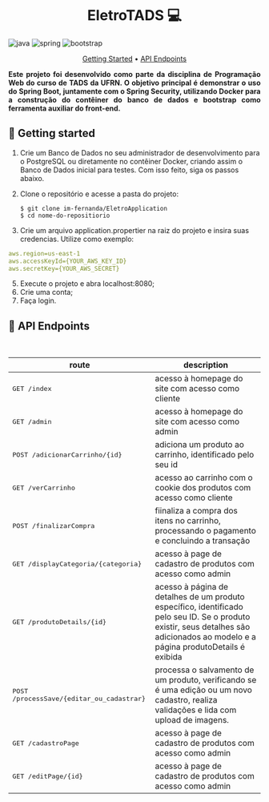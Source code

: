 [JAVA_BADGE]:https://img.shields.io/badge/java-%23ED8B00.svg?style=for-the-badge&logo=openjdk&logoColor=white
[SPRING_BADGE]: https://img.shields.io/badge/spring-%236DB33F.svg?style=for-the-badge&logo=spring&logoColor=white
[BOOTSTRAP_BADGE]: https://img.shields.io/badge/bootstrap-%236DB33F.svg?style=for-the-badge&logo=spring&logoColor=white

<h1 align="center" style="font-weight: bold;">EletroTADS 💻</h1>

![java][JAVA_BADGE]
![spring][SPRING_BADGE]
![bootstrap][BOOTSTRAP_BADGE]

<p align="center">
  <a href="#started">Getting Started</a> • 
  <a href="#routes">API Endpoints</a> 
</p>

<p align="justify">
  <b>Este projeto foi desenvolvido como parte da disciplina de Programação Web  do curso de TADS da UFRN. O objetivo principal é demonstrar o uso do Spring Boot, juntamente com o Spring Security, utilizando Docker para a construção do contêiner do banco de dados e bootstrap como ferramenta auxiliar do front-end.</b>
</p>

<h2 id="started">🚀 Getting started</h2>

1. Crie um Banco de Dados no seu administrador de desenvolvimento para o PostgreSQL ou diretamente no contêiner Docker, criando assim o Banco de Dados inicial para testes. Com isso feito, siga os passos abaixo.
2. Clone o repositório e acesse a pasta do projeto:
  
       $ git clone im-fernanda/EletroApplication
       $ cd nome-do-repositiorio

3. Crie um arquivo application.propertier na raiz do projeto e insira suas credencias. Utilize como exemplo:
  ```yaml
  aws.region=us-east-1
  aws.accessKeyId={YOUR_AWS_KEY_ID}
  aws.secretKey={YOUR_AWS_SECRET}
  ```
5. Execute o projeto e abra localhost:8080;
6. Crie uma conta;
7. Faça login.

<h2 id="routes">📍 API Endpoints</h2>
​

| route               | description                                          
|----------------------|-----------------------------------------------------
| <kbd>GET /index</kbd>     | acesso à homepage do site com acesso como cliente
| <kbd>GET /admin</kbd>     | acesso à homepage do site com acesso como admin
| <kbd>POST /adicionarCarrinho/{id}</kbd>     | adiciona um produto ao carrinho, identificado pelo seu id
| <kbd>GET /verCarrinho</kbd>     | acesso ao carrinho com o cookie dos produtos com acesso como cliente
| <kbd>POST /finalizarCompra</kbd>     | fiinaliza a compra dos itens no carrinho, processando o pagamento e concluindo a transação
| <kbd>GET /displayCategoria/{categoria} </kbd>     | acesso à page de cadastro de produtos com acesso como admin
| <kbd>GET /produtoDetails/{id}</kbd> | acesso à página de detalhes de um produto específico, identificado pelo seu ID. Se o produto existir, seus detalhes são adicionados ao modelo e a página produtoDetails é exibida
| <kbd>POST /processSave/{editar_ou_cadastrar}</kbd> | processa o salvamento de um produto, verificando se é uma edição ou um novo cadastro, realiza validações e lida com upload de imagens.
| <kbd>GET /cadastroPage </kbd>     | acesso à page de cadastro de produtos com acesso como admin
| <kbd>GET /editPage/{id} </kbd>     | acesso à page de cadastro de produtos com acesso como admin
